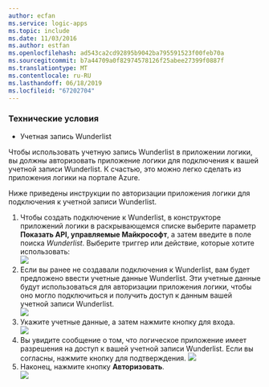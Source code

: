 ```yaml
---
author: ecfan
ms.service: logic-apps
ms.topic: include
ms.date: 11/03/2016
ms.author: estfan
ms.openlocfilehash: ad543ca2cd92895b9042ba795591523f00feb70a
ms.sourcegitcommit: b7a44709a0f82974578126f25abee27399f0887f
ms.translationtype: MT
ms.contentlocale: ru-RU
ms.lasthandoff: 06/18/2019
ms.locfileid: "67202704"
---
```

### <a name="prerequisites"></a>Технические условия
* Учетная запись Wunderlist  

Чтобы использовать учетную запись Wunderlist в приложении логики, вы должны авторизовать приложение логики для подключения к вашей учетной записи Wunderlist. К счастью, это можно легко сделать из приложения логики на портале Azure. 

Ниже приведены инструкции по авторизации приложения логики для подключения к учетной записи Wunderlist.

1. Чтобы создать подключение к Wunderlist, в конструкторе приложений логики в раскрывающемся списке выберите параметр **Показать API, управляемые Майкрософт**, а затем введите в поле поиска *Wunderlist*. Выберите триггер или действие, которые хотите использовать:  
   ![](./media/connectors-create-api-wunderlist/wunderlist-0.png)
2. Если вы ранее не создавали подключения к Wunderlist, вам будет предложено ввести учетные данные Wunderlist. Эти учетные данные будут использоваться для авторизации приложения логики, чтобы оно могло подключиться и получить доступ к данным вашей учетной записи Wunderlist.   
   ![](./media/connectors-create-api-wunderlist/wunderlist-1.png)  
3. Укажите учетные данные, а затем нажмите кнопку для входа.  
   ![](./media/connectors-create-api-wunderlist/wunderlist-2.png)  
4. Вы увидите сообщение о том, что логическое приложение имеет разрешения на доступ к вашей учетной записи Wunderlist. Если вы согласны, нажмите кнопку для подтверждения. 
   ![](./media/connectors-create-api-wunderlist/wunderlist-4.png)  
5. Наконец, нажмите кнопку **Авторизовать**.  
   ![](./media/connectors-create-api-wunderlist/wunderlist-5.png)  


